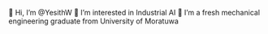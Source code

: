 👋 Hi, I’m @YesithW
👀 I’m interested in Industrial AI
🌱 I’m a fresh mechanical engineering graduate from University of Moratuwa

